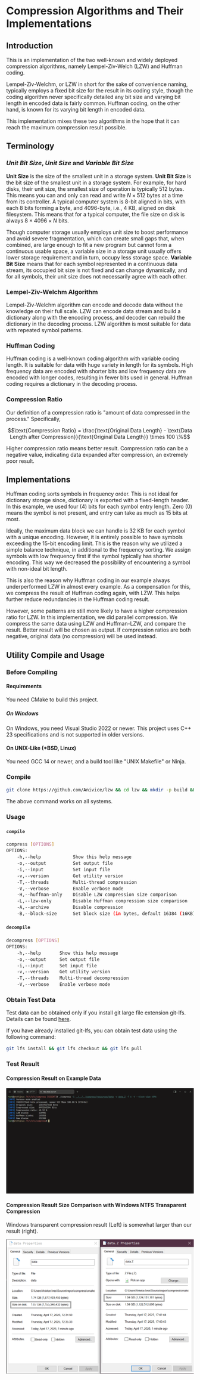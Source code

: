 # Compression Algorithms and Their Implementations

## Introduction

This is an implementation of the two well-known and widely deployed compression algorithms,
namely Lempel-Ziv-Welch (LZW) and Huffman coding.

Lempel-Ziv-Welchm, or LZW in short for the sake of convenience naming,
typically employs a fixed bit size for the result in its coding style,
though the coding algorithm never specifically detailed any bit size and varying bit length 
in encoded data is fairly common.
Huffman coding, on the other hand, is known for its varying bit length in encoded data.

This implementation mixes these two algorithms in the hope that it can reach
the maximum compression result possible.

## Terminology

### *Unit Bit Size*, *Unit Size* and *Variable Bit Size*

**Unit Size** is the size of the smallest unit in a storage system.
**Unit Bit Size** is the bit size of the smallest unit in a storage system.
For example, for hard disks, their unit size, the smallest size of operation is typically 512 bytes.
This means you can and only can read and write $N \times 512$ bytes at a time from its controller.
A typical computer system is 8-bit aligned in bits, with each 8 bits forming a byte,
and 4096-byte, i.e., 4 KB, aligned on disk filesystem.
This means that for a typical computer, the file size on disk is always $8 \times 4096 \times N$ bits.

Though computer storage usually employs unit size to boost performance and avoid severe fragmentation,
which can create small gaps that, when combined, 
are large enough to fit a new program but cannot form a continuous usable space,
a variable size in a storage unit usually offers lower storage requirement and in turn,
occupy less storage space.
**Variable Bit Size** means that for each symbol represented in a continuous data stream,
its occupied bit size is not fixed and can change dynamically,
and for all symbols, their unit size does not necessarily agree with each other.

### Lempel-Ziv-Welchm Algorithm

Lempel-Ziv-Welchm algorithm can encode and decode data
without the knowledge on their full scale.
LZW can encode data stream and build a dictionary along with the encoding process,
and decoder can rebuild the dictionary in the decoding process.
LZW algorithm is most suitable for data with repeated symbol patterns.

### Huffman Coding

Huffman coding is a well-known coding algorithm with variable coding length.
It is suitable for data with huge variety in length for its symbols.
High frequency data are encoded with shorter bits and low frequency data are encoded with longer codes,
resulting in fewer bits used in general.
Huffman coding requires a dictionary in the decoding process.

### Compression Ratio

Our definition of a compression ratio is "amount of data compressed in the process."
Specifically,

$$\text{Compression Ratio} = \frac{\text{Original Data Length} - \text{Data Length after Compression}}{\text{Original Data Length}} \times 100 \%$$

Higher compression ratio means better result.
Compression ratio can be a negative value, indicating data expanded after compression,
an extremely poor result.

## Implementations

Huffman coding sorts symbols in frequency order.
This is not ideal for dictionary storage since,
dictionary is exported with a fixed-length header.
In this example, we used four (4) bits for each symbol entry length.
Zero (0) means the symbol is not present, and entry can take as much as 15 bits at most.

Ideally, the maximum data block we can handle is 32 KB for each symbol with a unique encoding.
However, it is entirely possible to have symbols exceeding the 15-bit encoding limit.
This is the reason why we utilized a simple balance technique,
in additional to the frequency sorting.
We assign symbols with low frequency first if the symbol typically has shorter encoding.
This way we decreased the possibility of encountering a symbol with non-ideal bit length.

This is also the reason why Huffman coding in our example always underperformed LZW
in almost every example.
As a compensation for this, we compress the result of Huffman coding again, with LZW.
This helps further reduce redundancies in the Huffman coding result.

However, some patterns are still more likely to have a higher compression ratio for LZW.
In this implementation, we did parallel compression.
We compress the same data using LZW and Huffman-LZW, and compare the result.
Better result will be chosen as output.
If compression ratios are both negative,
original data (no compression) will be used instead.

## Utility Compile and Usage

### Before Compiling

#### Requirements

You need CMake to build this project.

##### **On Windows**

On Windows, you need Visual Studio 2022 or newer.
This project uses C++ 23 specifications and is not supported in older versions.

#### **On UNIX-Like (\*BSD, Linux)**

You need GCC 14 or newer, and a build tool like "UNIX Makefile" or Ninja.

### Compile

```bash
git clone https://github.com/Anivice/lzw && cd lzw && mkdir -p build && cd build && cmake ..  -DCMAKE_BUILD_TYPE=Release && cmake --build . --config=Release
```

The above command works on all systems.

### Usage

#### `compile`

```bash
compress [OPTIONS]
OPTIONS: 
    -h,--help            Show this help message
    -o,--output          Set output file
    -i,--input           Set input file
    -v,--version         Get utility version
    -T,--threads         Multi-thread compression
    -V,--verbose         Enable verbose mode
    -H,--huffman-only    Disable LZW compression size comparison
    -L,--lzw-only        Disable Huffman compression size comparison
    -A,--archive         Disable compression
    -B,--block-size      Set block size (in bytes, default 16384 (16KB), 32767 Max (32KB - 1))
```

#### `decompile`

```bash
decompress [OPTIONS]
OPTIONS: 
    -h,--help       Show this help message
    -o,--output     Set output file
    -i,--input      Set input file
    -v,--version    Get utility version
    -T,--threads    Multi-thread decompression
    -V,--verbose    Enable verbose mode
```

### Obtain Test Data

Test data can be obtained only if you install git large file extension git-lfs.
Details can be found [here](https://git-lfs.com/).

If you have already installed git-lfs, you can obtain test data using the following command:

```bash
git lfs install && git lfs checkout && git lfs pull
```

### Test Result

#### Compression Result on Example Data

![Compression Result on Example Data](resources/compress-cmd.png)

#### Compression Result Size Comparison with Windows NTFS Transparent Compression

Windows transparent compression result (Left) is somewhat larger than our result (right).

![Compression Result Size Comparison with Windows NTFS Transparent Compression](resources/compress.png)

